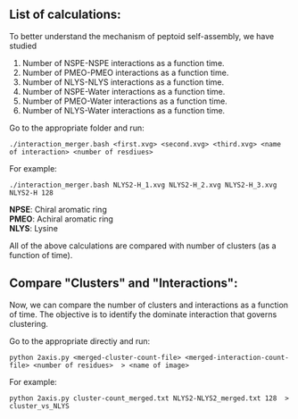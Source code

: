 ## List of calculations:

To better understand the mechanism of peptoid self-assembly, we have studied

1. Number of NSPE-NSPE interactions as a function time.
2. Number of PMEO-PMEO interactions as a function time.
3. Number of NLYS-NLYS interactions as a function time.
4. Number of NSPE-Water interactions as a function time.
5. Number of PMEO-Water interactions as a function time.
6. Number of NLYS-Water interactions as a function time.

Go to the appropriate folder and run: 
```
./interaction_merger.bash <first.xvg> <second.xvg> <third.xvg> <name of interaction> <number of resdiues>
```
For example:
```
./interaction_merger.bash NLYS2-H_1.xvg NLYS2-H_2.xvg NLYS2-H_3.xvg NLYS2-H 128
```

**NPSE**: Chiral aromatic ring <br>
**PMEO**: Achiral aromatic ring <br>
**NLYS**: Lysine <br>

All of the above calculations are compared with number of clusters (as a function of time). 


## Compare "Clusters" and "Interactions":

Now, we can compare the number of clusters and interactions as a function of time. The objective is to identify the dominate interaction that governs clustering. 

Go to the appropriate directiy and run: 

```
python 2axis.py <merged-cluster-count-file> <merged-interaction-count-file> <number of residues>  > <name of image>
```

For example:
```
python 2axis.py cluster-count_merged.txt NLYS2-NLYS2_merged.txt 128  > cluster_vs_NLYS
```
